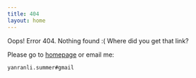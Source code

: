 ```yaml
---
title: 404
layout: home
---
```


Oops! Error 404. Nothing found :( Where did you get that link?

Please go to [homepage](/) or email me:

    yanranli.summer#gmail

